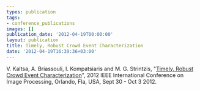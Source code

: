 ```yaml
---
types: publication
tags:
- conference_publications
images: []
publication_date: '2012-04-19T00:00:00'
layout: publication
title: Timely, Robust Crowd Event Characterization
date: '2012-04-19T16:39:36+03:00'
---
```

<p>V. Kaltsa, A. Briassouli, I. Kompatsiaris and M. G. Strintzis, "<a href="http://mklab.iti.gr/mklab_people/~abria/icip_crowds.pdf">Timely, Robust Crowd Event Characterization</a>", 2012 IEEE International Conference on Image Processing, Orlando, Fla, USA, Sept 30 - Oct 3 2012.&nbsp;</p>
